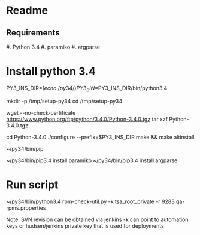 Readme
======

Requirements
------------

#. Python 3.4
#. paramiko
#. argparse


Install python 3.4
==================
PY3_INS_DIR=$(echo ~/py34/)
PY3_BIN=$PY3_INS_DIR/bin/python3.4

mkdir -p /tmp/setup-py34
cd /tmp/setup-py34

wget --no-check-certificate https://www.python.org/ftp/python/3.4.0/Python-3.4.0.tgz
tar xzf Python-3.4.0.tgz

cd Python-3.4.0
./configure --prefix=$PY3_INS_DIR
make && make altinstall

~/py34/bin/pip


~/py34/bin/pip3.4 install paramiko
~/py34/bin/pip3.4 install argparse


Run script
==========
~/py34/bin/python3.4 rpm-check-util.py -k tsa_root_private -r 9283 qa-rpms.properties

Note: SVN revision can be obtained via jenkins
-k can point to automation keys or hudsen/jenkins private key that is used for deployments
